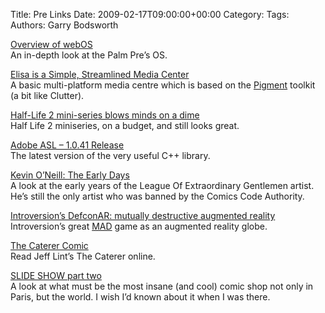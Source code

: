 Title: Pre Links
Date: 2009-02-17T09:00:00+00:00
Category: 
Tags: 
Authors: Garry Bodsworth

[Overview of webOS][1]  
An in-depth look at the Palm Pre&#8217;s OS.

[Elisa is a Simple, Streamlined Media Center][2]  
A basic multi-platform media centre which is based on the [Pigment][3] toolkit (a bit like Clutter).

[Half-Life 2 mini-series blows minds on a dime][4]  
Half Life 2 miniseries, on a budget, and still looks great.

[Adobe ASL &#8211; 1.0.41 Release][5]  
The latest version of the very useful C++ library.

[Kevin O&#8217;Neill: The Early Days][6]  
A look at the early years of the League Of Extraordinary Gentlemen artist. He&#8217;s still the only artist who was banned by the Comics Code Authority.

[Introversion&#8217;s DefconAR: mutually destructive augmented reality][7]  
Introversion&#8217;s great [MAD][8] game as an augmented reality globe.

[The Caterer Comic][9]  
Read Jeff Lint&#8217;s The Caterer online.

[SLIDE SHOW part two][10]  
A look at what must be the most insane (and cool) comic shop not only in Paris, but the world. I wish I&#8217;d known about it when I was there.

 [1]: http://developer.palm.com/webos_book/book1.html
 [2]: http://lifehacker.com/5154130/elisa-is-a-simple-streamlined-media-center
 [3]: https://code.fluendo.com/pigment/trac
 [4]: http://www.joystiq.com/2009/02/13/half-life-2-mini-series-blows-minds-on-a-dime/
 [5]: http://stlab.adobe.com/
 [6]: http://lewstringer.blogspot.com/2009/02/kevin-oneill-early-days.html
 [7]: http://www.offworld.com/2009/02/introversions-defconar-mutuall.html
 [8]: http://en.wikipedia.org/wiki/Mutual_Assured_Destruction
 [9]: http://caterercomic.blogspot.com/
 [10]: http://www.fantagraphics.com/index.php?option=com_myblog&show=SLIDE-SHOW-part-two.html&Itemid=113